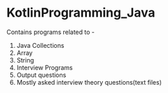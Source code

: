 # KotlinProgramming_Java

Contains programs related to -

1. Java Collections
2. Array
3. String
4. Interview Programs
5. Output questions
6. Mostly asked interview theory questions(text files)
